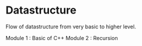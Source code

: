 # Datastructure
Flow of datastructure from very basic to higher level.

Module 1 : Basic of C++
Module 2 : Recursion

